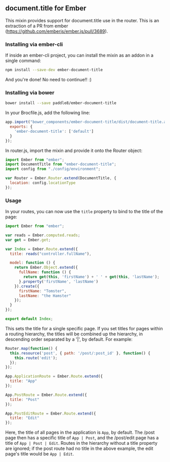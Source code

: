 ## document.title for Ember

This mixin provides support for document.title use in the router. This is an extraction of a PR from ember (https://github.com/emberjs/ember.js/pull/3689).

### Installing via ember-cli

If inside an ember-cli project, you can install the mixin as an addon in a single command:

```bash
npm install --save-dev ember-document-title
```

And you're done! No need to continue!! :)

### Installing via bower

```bash
bower install --save paddle8/ember-document-title
```

In your Brocfile.js, add the following line:

```javascript
app.import("bower_components/ember-document-title/dist/document-title.amd.js", {
  exports: {
    'ember-document-title': ['default']
  }
});
```

In router.js, import the mixin and provide it onto the Router object:

```javascript
import Ember from "ember";
import DocumentTitle from "ember-document-title";
import config from "./config/environment";

var Router = Ember.Router.extend(DocumentTitle, {
  location: config.locationType
});
```

### Usage

In your routes, you can now use the `title` property to bind to the title of the page:

```javascript
import Ember from "ember";

var reads = Ember.computed.reads;
var get = Ember.get;

var Index = Ember.Route.extend({
  title: reads("controller.fullName"),

  model: function () {
    return Ember.Object.extend({
      fullName: function () {
        return get(this, 'firstName') + ' ' + get(this, 'lastName');
      }.property('firstName', 'lastName')
    }).create({
      firstName: "Tomster",
      lastName: "the Hamster"
    });
  }
});

export default Index;
```

This sets the title for a single specific page. If you set titles for pages within a routing hierarchy, the titles will be combined up the hierarchy, in descending order separated by a '|', by default. For example:

```javascript
Router.map(function() {
  this.resource('post', { path: '/post/:post_id' }, function() {
    this.route('edit');
  });
});

App.ApplicationRoute = Ember.Route.extend({
  title: "App"
});

App.PostRoute = Ember.Route.extend({
  title: "Post"
});

App.PostEditRoute = Ember.Route.extend({
  title: "Edit"
});
```

Here, the title of all pages in the application is `App`, by default. The /post page then has a specific title of `App | Post`, and the /post/edit page has a title of `App | Post | Edit`. Routes in the hierarchy without a title property are ignored; if the post route had no title in the above example, the edit page's title would be `App | Edit`.
